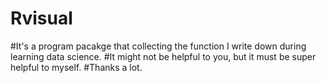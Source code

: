 # Rvisual
#It's a program pacakge that collecting the function I write down during learning data science.
#It might not be helpful to you, but it must be super helpful to myself.
#Thanks a lot.
